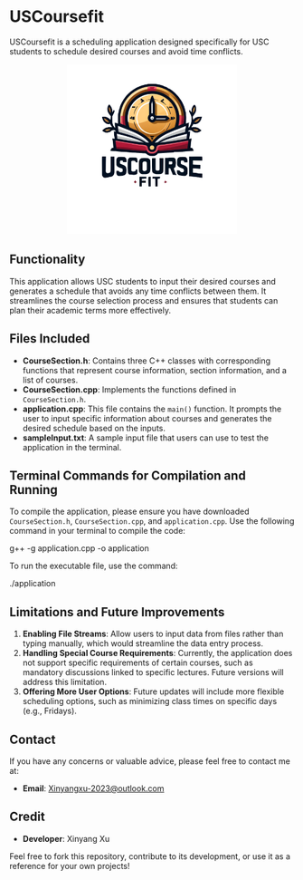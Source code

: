 # USCoursefit

USCoursefit is a scheduling application designed specifically for USC students to schedule desired courses and avoid time conflicts.

<p align="center">
  <img src="logo.png" width="300" alt="description">
</p>

## Functionality

This application allows USC students to input their desired courses and generates a schedule that avoids any time conflicts between them. It streamlines the course selection process and ensures that students can plan their academic terms more effectively.

## Files Included

- **CourseSection.h**: Contains three C++ classes with corresponding functions that represent course information, section information, and a list of courses.
- **CourseSection.cpp**: Implements the functions defined in `CourseSection.h`.
- **application.cpp**: This file contains the `main()` function. It prompts the user to input specific information about courses and generates the desired schedule based on the inputs.
- **sampleInput.txt**: A sample input file that users can use to test the application in the terminal.

## Terminal Commands for Compilation and Running

To compile the application, please ensure you have downloaded `CourseSection.h`, `CourseSection.cpp`, and `application.cpp`. Use the following command in your terminal to compile the code:

g++ -g application.cpp -o application


To run the executable file, use the command:

./application


## Limitations and Future Improvements

1. **Enabling File Streams**: Allow users to input data from files rather than typing manually, which would streamline the data entry process.
2. **Handling Special Course Requirements**: Currently, the application does not support specific requirements of certain courses, such as mandatory discussions linked to specific lectures. Future versions will address this limitation.
3. **Offering More User Options**: Future updates will include more flexible scheduling options, such as minimizing class times on specific days (e.g., Fridays).

## Contact

If you have any concerns or valuable advice, please feel free to contact me at: 
- **Email**: [Xinyangxu-2023@outlook.com](mailto:Xinyangxu-2023@outlook.com)

## Credit

- **Developer**: Xinyang Xu

Feel free to fork this repository, contribute to its development, or use it as a reference for your own projects!

